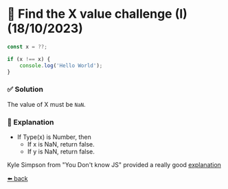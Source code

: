 # 🧪 Find the X value challenge (I) (18/10/2023)

```javascript
const x = ??;

if (x !== x) {
    console.log('Hello World');
}
```

### ✅ Solution
The value of X must be `NaN`.

### 📝 Explanation
- If Type(x) is Number, then
    - If x is NaN, return false.
    - If y is NaN, return false.

Kyle Simpson from "You Don't know JS" provided a really good [explanation](https://github.com/getify/You-Dont-Know-JS/blob/2nd-ed/types-grammar/ch2.md)

[⬅️ back](../README.md#find-the-x-value-challenge-i-18102023)